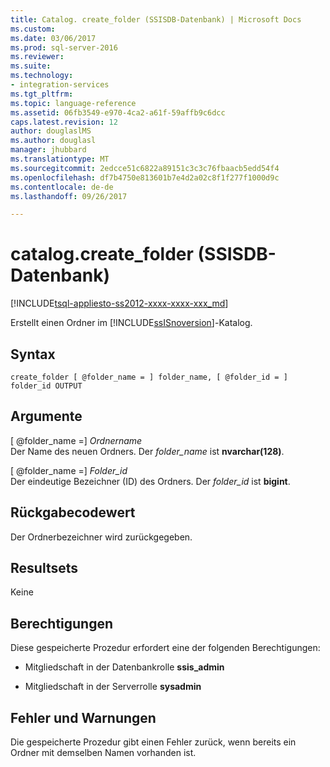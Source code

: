 ```yaml
---
title: Catalog. create_folder (SSISDB-Datenbank) | Microsoft Docs
ms.custom: 
ms.date: 03/06/2017
ms.prod: sql-server-2016
ms.reviewer: 
ms.suite: 
ms.technology:
- integration-services
ms.tgt_pltfrm: 
ms.topic: language-reference
ms.assetid: 06fb3549-e970-4ca2-a61f-59affb9c6dcc
caps.latest.revision: 12
author: douglaslMS
ms.author: douglasl
manager: jhubbard
ms.translationtype: MT
ms.sourcegitcommit: 2edcce51c6822a89151c3c3c76fbaacb5edd54f4
ms.openlocfilehash: df7b4750e813601b7e4d2a02c8f1f277f1000d9c
ms.contentlocale: de-de
ms.lasthandoff: 09/26/2017

---
```

# <a name="catalogcreatefolder-ssisdb-database"></a>catalog.create_folder (SSISDB-Datenbank)
[!INCLUDE[tsql-appliesto-ss2012-xxxx-xxxx-xxx_md](../../includes/tsql-appliesto-ss2012-xxxx-xxxx-xxx-md.md)]

  Erstellt einen Ordner im [!INCLUDE[ssISnoversion](../../includes/ssisnoversion-md.md)]-Katalog.  
  
## <a name="syntax"></a>Syntax  
  
```tsql  
create_folder [ @folder_name = ] folder_name, [ @folder_id = ] folder_id OUTPUT  
```  
  
## <a name="arguments"></a>Argumente  
 [ @folder_name =] *Ordnername*  
 Der Name des neuen Ordners. Der *folder_name* ist **nvarchar(128)**.  
  
 [ @folder_name =] *Folder_id*  
 Der eindeutige Bezeichner (ID) des Ordners. Der *folder_id* ist **bigint**.  
  
## <a name="return-code-value"></a>Rückgabecodewert  
 Der Ordnerbezeichner wird zurückgegeben.  
  
## <a name="result-sets"></a>Resultsets  
 Keine  
  
## <a name="permissions"></a>Berechtigungen  
 Diese gespeicherte Prozedur erfordert eine der folgenden Berechtigungen:  
  
-   Mitgliedschaft in der Datenbankrolle **ssis_admin**  
  
-   Mitgliedschaft in der Serverrolle **sysadmin**  
  
## <a name="errors-and-warnings"></a>Fehler und Warnungen  
 Die gespeicherte Prozedur gibt einen Fehler zurück, wenn bereits ein Ordner mit demselben Namen vorhanden ist.  
  
  
